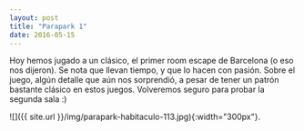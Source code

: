 ```yaml
---
layout: post
title: "Parapark 1"
date: 2016-05-15
---
```


Hoy hemos jugado a un clásico, el primer room escape de Barcelona (o eso nos dijeron). Se nota que llevan tiempo, y que lo hacen con pasión. Sobre el juego, algún detalle que aún nos sorprendió, a pesar de tener un patrón bastante clásico en estos juegos. Volveremos seguro para probar la segunda sala :)

![]({{ site.url }}/img/parapark-habitaculo-113.jpg){:width="300px"}.